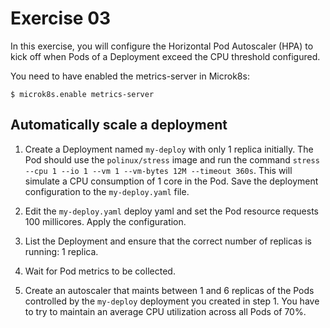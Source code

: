 # Exercise 03

In this exercise, you will configure the Horizontal Pod Autoscaler (HPA) to kick off when Pods of a Deployment exceed the CPU threshold configured.

You need to have enabled the metrics-server in Microk8s: 
```shell
$ microk8s.enable metrics-server
```

## Automatically scale a deployment

1. Create a Deployment named `my-deploy` with only 1 replica initially. The Pod should use the `polinux/stress` image and run the command `stress --cpu 1 --io 1 --vm 1 --vm-bytes 12M --timeout 360s`. This will simulate a CPU consumption of 1 core in the Pod.
Save the deployment configuration to the `my-deploy.yaml` file.

2. Edit the `my-deploy.yaml` deploy yaml and set the Pod resource requests 100 millicores. Apply the configuration.

3. List the Deployment and ensure that the correct number of replicas is running: 1 replica.

4. Wait for Pod metrics to be collected.

5. Create an autoscaler that maints between 1 and 6 replicas of the Pods controlled by the `my-deploy` deployment you created in step 1. You have to try to maintain an average CPU utilization across all Pods of 70%.
